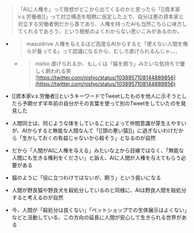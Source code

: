
> 「AIに人権を」って発想がどこから出てくるのかと思ったら「[[資本家v.s.労働者]]」って対立構造を暗黙に仮定した上で、自分は悪の資本家と対立する労働者側だから善であり、人権を持ったAIも当然こちらに味方してくれるであろう、という根拠のよくわからない思いこみがあるのか。
- > masuidrive 人権を与えるほど高度なAIからすると「使えない人間を俺らが養ってる」って認識になるから、むしろ虐げられるんじゃ、、、
    - >  nishio 虐げられるか、もしくは「猫を飼う」みたいな気持ちで優しく飼われる笑
[https://twitter.com/nishio/status/1038957108144889856](https://twitter.com/nishio/status/1038957108144889856)

- [[資本家v.s.労働者]]というキーワードでTweetしたものを他人に示そうとしたら予期せず半年前の自分がその言葉を使って別のTweetをしていたのを発見した
- 人間同士は、同じような体をしていることによって仲間意識が芽生えやすいが、AIからすると無能な人間なんて「[[頭の悪い猿]]」に過ぎないわけだから「生かしておくの有益じゃないから殺そう」となるのが自然
- だから「人間がAIに人権を与える」みたいな上から目線ではなく、「無能な人間にも生きる権利をください」と訴え、AIに人間が人権を与えてもらう必要がある
- 猫のように「役に立つわけではないが、飼う」という扱いになる
- 人間が野良猫や野良犬を殺処分しているのと同様に、AIは野良人間を殺処分すると考えるのが自然
- 今、人間が「殺処分は良くない」「ペットショップでの生体展示はよくない」などと活動している、この方向の延長に人間が安心して生きられる世界がある